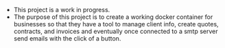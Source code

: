 - This project is a work in progress.
- The purpose of this project is to create a working docker container for businesses so that they have a tool to manage client info, create quotes, contracts, and invoices and eventually 
once connected to a smtp server send emails with the click of a button.